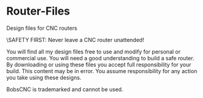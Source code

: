 # Router-Files
Design files for CNC routers


\\SAFETY FIRST: Never leave a CNC router unattended!  

You will find all my design files free to use and modify for personal or commercial use.  You will need a good understanding to build a safe router. By downloading or using these files you accept full responsibility for your build. This content may be in error. You assume responsibility for any action you take using these designs. 

BobsCNC is trademarked and cannot be used.
